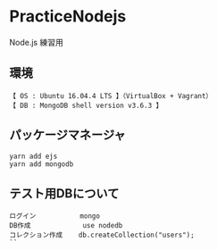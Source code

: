 # PracticeNodejs
Node.js 練習用

## 環境
```
【 OS : Ubuntu 16.04.4 LTS 】（VirtualBox + Vagrant）
【 DB : MongoDB shell version v3.6.3 】
```

## パッケージマネージャ
```
yarn add ejs
yarn add mongodb
```

## テスト用DBについて
```
ログイン           mongo
DB作成             use nodedb
コレクション作成    db.createCollection("users");
``
